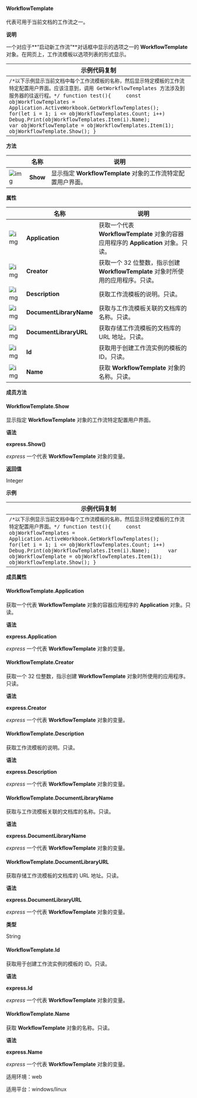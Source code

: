 #### **WorkflowTemplate**



代表可用于当前文档的工作流之一。

**说明**

一个对应于**“启动新工作流”**对话框中显示的选项之一的 **WorkflowTemplate** 对象。在网页上，工作流模板以选项列表的形式显示。

| 示例代码复制                                                 |
| ------------------------------------------------------------ |
| `/*以下示例显示当前文档中每个工作流模板的名称，然后显示特定模板的工作流特定配置用户界面。应该注意到，调用 GetWorkflowTemplates 方法涉及到服务器的往返行程。*/ function test(){ 	const objWorkflowTemplates = Application.ActiveWorkbook.GetWorkflowTemplates(); 	for(let i = 1; i <= objWorkflowTemplates.Count; i++) 		Debug.Print(objWorkflowTemplates.Item(i).Name); 		 	var objWorkflowTemplate = objWorkflowTemplates.Item(1); 	objWorkflowTemplate.Show(); }` |

**方法**

|                                                              | 名称     | 说明                                                         |
| ------------------------------------------------------------ | -------- | ------------------------------------------------------------ |
| ![img](https://qn.cache.wpscdn.cn/encs/doc/office_v19/gif/methods.gif) | **Show** | 显示指定 **WorkflowTemplate** 对象的工作流特定配置用户界面。 |

**属性**

|                                                              | 名称                    | 说明                                                         |
| ------------------------------------------------------------ | ----------------------- | ------------------------------------------------------------ |
| ![img](https://qn.cache.wpscdn.cn/encs/doc/office_v19/gif/properties.gif) | **Application**         | 获取一个代表 **WorkflowTemplate** 对象的容器应用程序的 **Application** 对象。只读。 |
| ![img](https://qn.cache.wpscdn.cn/encs/doc/office_v19/gif/properties.gif) | **Creator**             | 获取一个 32 位整数，指示创建 **WorkflowTemplate** 对象时所使用的应用程序。只读。 |
| ![img](https://qn.cache.wpscdn.cn/encs/doc/office_v19/gif/properties.gif) | **Description**         | 获取工作流模板的说明。只读。                                 |
| ![img](https://qn.cache.wpscdn.cn/encs/doc/office_v19/gif/properties.gif) | **DocumentLibraryName** | 获取与工作流模板关联的文档库的名称。只读。                   |
| ![img](https://qn.cache.wpscdn.cn/encs/doc/office_v19/gif/properties.gif) | **DocumentLibraryURL**  | 获取存储工作流模板的文档库的 URL 地址。只读。                |
| ![img](https://qn.cache.wpscdn.cn/encs/doc/office_v19/gif/properties.gif) | **Id**                  | 获取用于创建工作流实例的模板的 ID。只读。                    |
| ![img](https://qn.cache.wpscdn.cn/encs/doc/office_v19/gif/properties.gif) | **Name**                | 获取 **WorkflowTemplate** 对象的名称。只读。                 |

**成员方法**

#### **WorkflowTemplate.Show**

显示指定 **WorkflowTemplate** 对象的工作流特定配置用户界面。

**语法**

**express.Show()**

*express*   一个代表 **WorkflowTemplate** 对象的变量。

**返回值**

Integer

**示例**

| 示例代码复制                                                 |
| ------------------------------------------------------------ |
| `/*以下示例显示当前文档中每个工作流模板的名称，然后显示特定模板的工作流特定配置用户界面。*/ function test(){     const objWorkflowTemplates = Application.ActiveWorkbook.GetWorkflowTemplates();     for(let i = 1; i <= objWorkflowTemplates.Count; i++)         Debug.Print(objWorkflowTemplates.Item(i).Name);      var objWorkflowTemplate = objWorkflowTemplates.Item(1);     objWorkflowTemplate.Show(); } ` |

**成员属性**

#### **WorkflowTemplate.Application**

获取一个代表 **WorkflowTemplate** 对象的容器应用程序的 **Application** 对象。只读。

**语法**

**express.Application**

*express*   一个代表 **WorkflowTemplate** 对象的变量。

#### **WorkflowTemplate.Creator**

获取一个 32 位整数，指示创建 **WorkflowTemplate** 对象时所使用的应用程序。只读。

**语法**

**express.Creator**

*express*   一个代表 **WorkflowTemplate** 对象的变量。

#### **WorkflowTemplate.Description**

获取工作流模板的说明。只读。

**语法**

**express.Description**

*express*   一个代表 **WorkflowTemplate** 对象的变量。

#### **WorkflowTemplate.DocumentLibraryName**

获取与工作流模板关联的文档库的名称。只读。

**语法**

**express.DocumentLibraryName**

*express*   一个代表 **WorkflowTemplate** 对象的变量。

#### **WorkflowTemplate.DocumentLibraryURL**

获取存储工作流模板的文档库的 URL 地址。只读。

**语法**

**express.DocumentLibraryURL**

*express*   一个代表 **WorkflowTemplate** 对象的变量。

**类型**

String

#### **WorkflowTemplate.Id**

获取用于创建工作流实例的模板的 ID。只读。

**语法**

**express.Id**

*express*   一个代表 **WorkflowTemplate** 对象的变量。

#### **WorkflowTemplate.Name**

获取 **WorkflowTemplate** 对象的名称。只读。

**语法**

**express.Name**

*express*   一个代表 **WorkflowTemplate** 对象的变量。

适用环境：web

适用平台：windows/linux